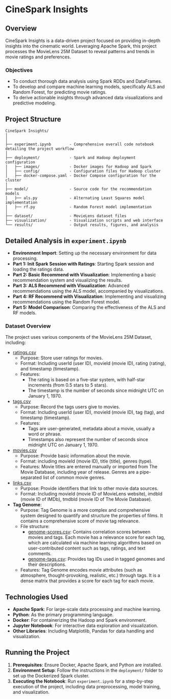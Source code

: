 # CineSpark Insights

## Overview
CineSpark Insights is a data-driven project focused on providing in-depth insights into the cinematic world. Leveraging Apache Spark, this project processes the MovieLens 25M Dataset to reveal patterns and trends in movie ratings and preferences.

### Objectives
- To conduct thorough data analysis using Spark RDDs and DataFrames.
- To develop and compare machine learning models, specifically ALS and Random Forest, for predicting movie ratings.
- To derive actionable insights through advanced data visualizations and predictive modeling.

## Project Structure
```
CineSpark Insights/
│
│
├── experiment.ipynb        - Comprehensive overall code notebook detailing the project workflow
│
├── deployment/             - Spark and Hadoop deployment configuration
│   ├── images/             - Docker images for Hadoop and Spark
│   ├── config/             - Configuration files for Hadoop cluster
│   ├── docker-compose.yaml - Docker Compose configuration for the cluster
│
├── model/                  - Source code for the recommendation models
│   ├── als.py              - Alternating Least Squares model implementation
│   ├── rf.py               - Random Forest model implementation
│
├── dataset/                - MovieLens dataset files
├── visualization/          - Visualization scripts and web interface
└── results/                - Output results, figures, and analysis
```

## Detailed Analysis in `experiment.ipynb`
- **Environment Import**: Setting up the necessary environment for data processing.
- **Part 1: Init Spark Session with Ratings**: Starting Spark session and loading the ratings data.
- **Part 2: Basic Recommend with Visualization**: Implementing a basic recommendation system and visualizing the results.
- **Part 3: ALS Recommend with Visualization**: Advanced recommendations using the ALS model, accompanied by visualizations.
- **Part 4: RF Recommend with Visualization**: Implementing and visualizing recommendations using the Random Forest model.
- **Part 5: Model Comparison**: Comparing the effectiveness of the ALS and RF models.


### Dataset Overview
The project uses various components of the MovieLens 25M Dataset, including:
+ [ratings.csv](dataset/ratings.csv)
  + Purpose: Store user ratings for movies. 
  + Format: Including userId (user ID), movieId (movie ID), rating (rating), and timestamp (timestamp). 
  + Features: 
    + The rating is based on a five-star system, with half-star increments (from 0.5 stars to 5 stars). 
    + The timestamp is the number of seconds since midnight UTC on January 1, 1970.
+ [tags.csv](dataset/tags.csv)
  + Purpose: Record the tags users give to movies. 
  + Format: Including userId (user ID), movieId (movie ID), tag (tag), and timestamp (timestamp). 
  + Features: 
    + Tags are user-generated, metadata about a movie, usually a word or phrase. 
    + Timestamps also represent the number of seconds since midnight UTC on January 1, 1970.
+ [movies.csv](dataset/movies.csv)
  + Purpose: Provide basic information about the movie. 
  + Format: including movieId (movie ID), title (title), genres (type). 
  + Features: Movie titles are entered manually or imported from The Movie Database, including year of release. Genres are a pipe-separated list of common movie genres.
+ [links.csv](dataset/links.csv)
  + Purpose: Provide identifiers that link to other movie data sources. 
  + Format: Including movieId (movie ID of MovieLens website), imdbId (movie ID of IMDb), tmdbId (movie ID of The Movie Database).
+ **Tag Genome**:
  + Purpose: Tag Genome is a more complex and comprehensive system designed to quantify and structure the properties of films. It contains a comprehensive score of movie tag relevance. 
  + File structure:
    + [genome-scores.csv](dataset/genome-scores.csv): Contains correlation scores between movies and tags. Each movie has a relevance score for each tag, which are calculated via machine learning algorithms based on user-contributed content such as tags, ratings, and text comments. 
    + [genome-tags.csv](dataset/genome-tags.csv): Provides tag IDs used in tagged genomes and their descriptions. 
  + Features: Tag Genome encodes movie attributes (such as atmosphere, thought-provoking, realistic, etc.) through tags. It is a dense matrix that provides a score for each tag for each movie.

## Technologies Used
- **Apache Spark**: For large-scale data processing and machine learning.
- **Python**: As the primary programming language.
- **Docker**: For containerizing the Hadoop and Spark environment.
- **Jupyter Notebook**: For interactive data exploration and visualization.
- **Other Libraries**: Including Matplotlib, Pandas for data handling and visualization.


## Running the Project
1. **Prerequisites**: Ensure Docker, Apache Spark, and Python are installed.
2. **Environment Setup**: Follow the instructions in the `deployment/` folder to set up the Dockerized Spark cluster.
3. **Executing the Notebook**: Run `experiment.ipynb` for a step-by-step execution of the project, including data preprocessing, model training, and visualization.